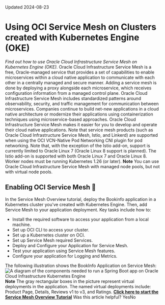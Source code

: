 Updated 2024-08-23
# Using OCI Service Mesh on Clusters created with Kubernetes Engine (OKE)
_Find out how to use Oracle Cloud Infrastructure Service Mesh on Kubernetes Engine (OKE)._
Oracle Cloud Infrastructure Service Mesh is a free, Oracle-managed service that provides a set of capabilities to enable microservices within a cloud native application to communicate with each other in a centrally managed and secure manner. Adding a service mesh is done by deploying a proxy alongside each microservice, which receives configuration information from a managed control plane. Oracle Cloud Infrastructure Service Mesh includes standardized patterns around observability, security, and traffic management for communication between microservices.
Companies continue to build net-new applications in a cloud native architecture or modernize their applications using containerization techniques using microservice-based approaches. Oracle Cloud Infrastructure Service Mesh makes it easier for you to develop and operate their cloud native applications.
Note that service mesh products (such as Oracle Cloud Infrastructure Service Mesh, Istio, and Linkerd) are supported when using the OCI VCN-Native Pod Networking CNI plugin for pod networking. Note that, with the exception of the Istio add-on, support is currently limited to Oracle Linux 7 (Oracle Linux 8 support is planned). The Istio add-on is supported with both Oracle Linux 7 and Oracle Linux 8. Worker nodes must be running Kubernetes 1.26 (or later).
**Note**
You can use Oracle Cloud Infrastructure Service Mesh with managed node pools, but not with virtual node pools.
## Enabling OCI Service Mesh 🔗 
In the Service Mesh Overview tutorial, deploy the Bookinfo application in a Kubernetes cluster you've created with Kubernetes Engine. Then, add Service Mesh to your application deployment.
Key tasks include how to:
  * Install the required software to access your application from a local machine.
  * Set up OCI CLI to access your cluster.
  * Set up a Kubernetes cluster on OCI.
  * Set up Service Mesh required Services.
  * Deploy and Configure your Application for Service Mesh.
  * Test your application using Service Mesh features.
  * Configure your application for Logging and Metrics.


The following illustration shows the BookInfo Application on Service Mesh: ![A diagram of the components needed to run a Spring Boot app on Oracle Cloud Infrastructure Kubernetes Engine](https://docs.oracle.com/en-us/iaas/Content/ContEng/images/service-mesh-deployment.jpg)
**Note** The gray rectangular boxes in the picture represent virtual deployments in the application. The named virtual deployments include: Product Page, Details, Reviews v1 to v3, and Ratings.
**[Click here to start the Service Mesh Overview Tutorial](https://docs.oracle.com/iaas/Content/service-mesh-tutorials/service-mesh-overview/00-overview.htm)**
Was this article helpful?
YesNo

